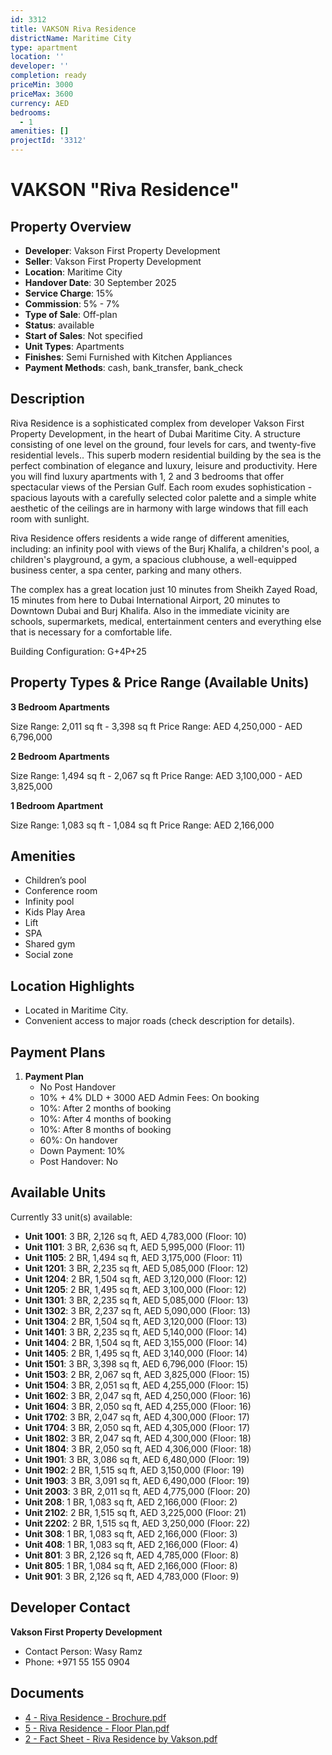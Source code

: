 ```yaml
---
id: 3312
title: VAKSON Riva Residence
districtName: Maritime City
type: apartment
location: ''
developer: ''
completion: ready
priceMin: 3000
priceMax: 3600
currency: AED
bedrooms:
  - 1
amenities: []
projectId: '3312'
---
```


# VAKSON "Riva Residence"

## Property Overview
- **Developer**: Vakson First Property Development
- **Seller**: Vakson First Property Development
- **Location**: Maritime City
- **Handover Date**: 30 September 2025
- **Service Charge**: 15%
- **Commission**: 5% - 7%
- **Type of Sale**: Off-plan
- **Status**: available
- **Start of Sales**: Not specified
- **Unit Types**: Apartments
- **Finishes**: Semi Furnished with Kitchen Appliances
- **Payment Methods**: cash, bank_transfer, bank_check

## Description
Riva Residence is a sophisticated complex from developer Vakson First Property Development, in the heart of Dubai Maritime City. A structure consisting of one level on the ground, four levels for cars, and twenty-five residential levels.. This superb modern residential building by the sea is the perfect combination of elegance and luxury, leisure and productivity. Here you will find luxury apartments with 1, 2 and 3 bedrooms that offer spectacular views of the Persian Gulf. Each room exudes sophistication - spacious layouts with a carefully selected color palette and a simple white aesthetic of the ceilings are in harmony with large windows that fill each room with sunlight. 

Riva Residence offers residents a wide range of different amenities, including: an infinity pool with views of the Burj Khalifa, a children's pool, a children's playground, a gym, a spacious clubhouse, a well-equipped business center, a spa center, parking and many others.

The complex has a great location just 10 minutes from Sheikh Zayed Road, 15 minutes from here to Dubai International Airport, 20 minutes to Downtown Dubai and Burj Khalifa. Also in the immediate vicinity are schools, supermarkets, medical, entertainment centers and everything else that is necessary for a comfortable life.

Building Сonfiguration: G+4P+25

## Property Types & Price Range (Available Units)
**3 Bedroom Apartments**

Size Range: 2,011 sq ft - 3,398 sq ft
Price Range: AED 4,250,000 - AED 6,796,000

**2 Bedroom Apartments**

Size Range: 1,494 sq ft - 2,067 sq ft
Price Range: AED 3,100,000 - AED 3,825,000

**1 Bedroom Apartment**

Size Range: 1,083 sq ft - 1,084 sq ft
Price Range: AED 2,166,000

## Amenities
- Children’s pool
- Conference room
- Infinity pool
- Kids Play Area
- Lift
- SPA
- Shared gym
- Social zone

## Location Highlights
- Located in Maritime City.
- Convenient access to major roads (check description for details).

## Payment Plans
1. **Payment Plan**
   - No Post Handover
   - 10% + 4% DLD + 3000 AED Admin Fees: On booking
   - 10%: After 2 months of booking
   - 10%: After 4 months of booking
   - 10%: After 8 months of booking
   - 60%: On handover
   - Down Payment: 10%
   - Post Handover: No

## Available Units
Currently 33 unit(s) available:
- **Unit 1001**: 3 BR, 2,126 sq ft, AED 4,783,000 (Floor: 10)
- **Unit 1101**: 3 BR, 2,636 sq ft, AED 5,995,000 (Floor: 11)
- **Unit 1105**: 2 BR, 1,494 sq ft, AED 3,175,000 (Floor: 11)
- **Unit 1201**: 3 BR, 2,235 sq ft, AED 5,085,000 (Floor: 12)
- **Unit 1204**: 2 BR, 1,504 sq ft, AED 3,120,000 (Floor: 12)
- **Unit 1205**: 2 BR, 1,495 sq ft, AED 3,100,000 (Floor: 12)
- **Unit 1301**: 3 BR, 2,235 sq ft, AED 5,085,000 (Floor: 13)
- **Unit 1302**: 3 BR, 2,237 sq ft, AED 5,090,000 (Floor: 13)
- **Unit 1304**: 2 BR, 1,504 sq ft, AED 3,120,000 (Floor: 13)
- **Unit 1401**: 3 BR, 2,235 sq ft, AED 5,140,000 (Floor: 14)
- **Unit 1404**: 2 BR, 1,504 sq ft, AED 3,155,000 (Floor: 14)
- **Unit 1405**: 2 BR, 1,495 sq ft, AED 3,140,000 (Floor: 14)
- **Unit 1501**: 3 BR, 3,398 sq ft, AED 6,796,000 (Floor: 15)
- **Unit 1503**: 2 BR, 2,067 sq ft, AED 3,825,000 (Floor: 15)
- **Unit 1504**: 3 BR, 2,051 sq ft, AED 4,255,000 (Floor: 15)
- **Unit 1602**: 3 BR, 2,047 sq ft, AED 4,250,000 (Floor: 16)
- **Unit 1604**: 3 BR, 2,050 sq ft, AED 4,255,000 (Floor: 16)
- **Unit 1702**: 3 BR, 2,047 sq ft, AED 4,300,000 (Floor: 17)
- **Unit 1704**: 3 BR, 2,050 sq ft, AED 4,305,000 (Floor: 17)
- **Unit 1802**: 3 BR, 2,047 sq ft, AED 4,300,000 (Floor: 18)
- **Unit 1804**: 3 BR, 2,050 sq ft, AED 4,306,000 (Floor: 18)
- **Unit 1901**: 3 BR, 3,086 sq ft, AED 6,480,000 (Floor: 19)
- **Unit 1902**: 2 BR, 1,515 sq ft, AED 3,150,000 (Floor: 19)
- **Unit 1903**: 3 BR, 3,091 sq ft, AED 6,490,000 (Floor: 19)
- **Unit 2003**: 3 BR, 2,011 sq ft, AED 4,775,000 (Floor: 20)
- **Unit 208**: 1 BR, 1,083 sq ft, AED 2,166,000 (Floor: 2)
- **Unit 2102**: 2 BR, 1,515 sq ft, AED 3,225,000 (Floor: 21)
- **Unit 2202**: 2 BR, 1,515 sq ft, AED 3,250,000 (Floor: 22)
- **Unit 308**: 1 BR, 1,083 sq ft, AED 2,166,000 (Floor: 3)
- **Unit 408**: 1 BR, 1,083 sq ft, AED 2,166,000 (Floor: 4)
- **Unit 801**: 3 BR, 2,126 sq ft, AED 4,785,000 (Floor: 8)
- **Unit 805**: 1 BR, 1,084 sq ft, AED 2,166,000 (Floor: 8)
- **Unit 901**: 3 BR, 2,126 sq ft, AED 4,783,000 (Floor: 9)

## Developer Contact
**Vakson First Property Development**
- Contact Person: Wasy Ramz
- Phone: +971 55 155 0904

## Documents
- [4 - Riva Residence - Brochure.pdf](https://cdn.geniemap.net/2024/10/09/FCNTZaq0nhRsZciKwVYN3NWUDajn3Uaverq8qURg.pdf)
- [5 - Riva Residence - Floor Plan.pdf](https://cdn.geniemap.net/2024/10/09/mtC5myLtyGTW08s3iUeQYmqaK6aTdRXV7uOdS4JA.pdf)
- [2 - Fact Sheet - Riva Residence by Vakson.pdf](https://cdn.geniemap.net/2024/10/09/nVkxVHPlJNkVZo1VvF1Z3gUhvjbrLROnM0I3kWRD.pdf)
